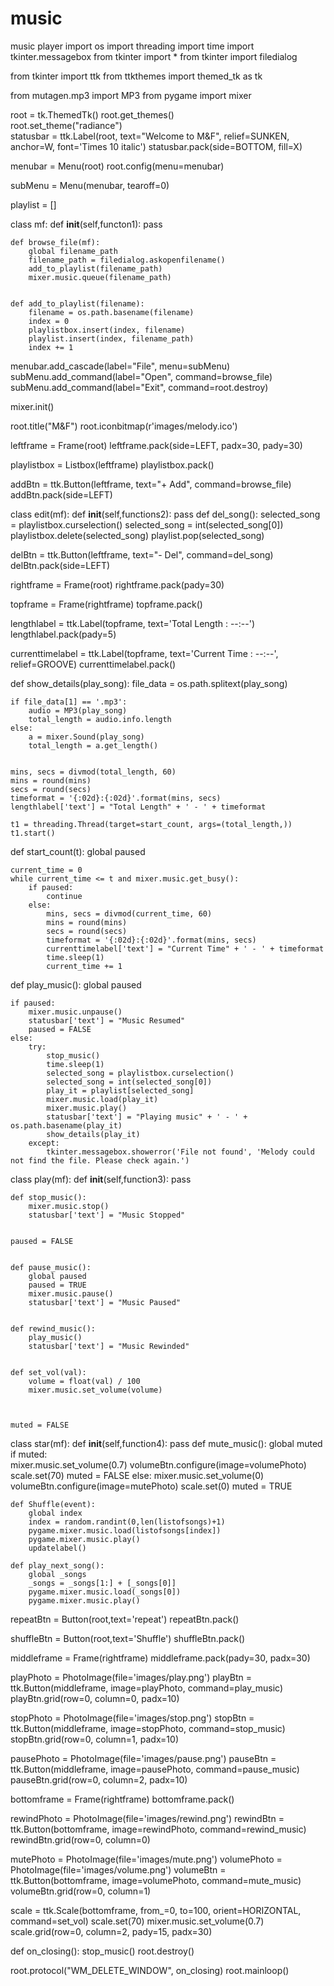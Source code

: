 # music
music player
import os
import threading
import time
import tkinter.messagebox
from tkinter import *
from tkinter import filedialog

from tkinter import ttk
from ttkthemes import themed_tk as tk

from mutagen.mp3 import MP3
from pygame import mixer

root = tk.ThemedTk()
root.get_themes()                 
root.set_theme("radiance")         
statusbar = ttk.Label(root, text="Welcome to M&F", relief=SUNKEN, anchor=W, font='Times 10 italic')
statusbar.pack(side=BOTTOM, fill=X)

menubar = Menu(root)
root.config(menu=menubar)

subMenu = Menu(menubar, tearoff=0)

playlist = []

class mf:
    def __init__(self,functon1):
        pass

    
    def browse_file(mf):
        global filename_path
        filename_path = filedialog.askopenfilename()
        add_to_playlist(filename_path)
        mixer.music.queue(filename_path)


    def add_to_playlist(filename):
        filename = os.path.basename(filename)
        index = 0
        playlistbox.insert(index, filename)
        playlist.insert(index, filename_path)
        index += 1


menubar.add_cascade(label="File", menu=subMenu)
subMenu.add_command(label="Open", command=browse_file)
subMenu.add_command(label="Exit", command=root.destroy)


mixer.init()  

root.title("M&F")
root.iconbitmap(r'images/melody.ico')

leftframe = Frame(root)
leftframe.pack(side=LEFT, padx=30, pady=30)

playlistbox = Listbox(leftframe)
playlistbox.pack()

addBtn = ttk.Button(leftframe, text="+ Add", command=browse_file)
addBtn.pack(side=LEFT)

class edit(mf):
    def __init__(self,functions2):
        pass
    def del_song():
        selected_song = playlistbox.curselection()
        selected_song = int(selected_song[0])
        playlistbox.delete(selected_song)
        playlist.pop(selected_song)


delBtn = ttk.Button(leftframe, text="- Del", command=del_song)
delBtn.pack(side=LEFT)

rightframe = Frame(root)
rightframe.pack(pady=30)

topframe = Frame(rightframe)
topframe.pack()

lengthlabel = ttk.Label(topframe, text='Total Length : --:--')
lengthlabel.pack(pady=5)

currenttimelabel = ttk.Label(topframe, text='Current Time : --:--', relief=GROOVE)
currenttimelabel.pack()


def show_details(play_song):
    file_data = os.path.splitext(play_song)

    if file_data[1] == '.mp3':
        audio = MP3(play_song)
        total_length = audio.info.length
    else:
        a = mixer.Sound(play_song)
        total_length = a.get_length()


    mins, secs = divmod(total_length, 60)
    mins = round(mins)
    secs = round(secs)
    timeformat = '{:02d}:{:02d}'.format(mins, secs)
    lengthlabel['text'] = "Total Length" + ' - ' + timeformat

    t1 = threading.Thread(target=start_count, args=(total_length,))
    t1.start()


def start_count(t):
    global paused
 
    current_time = 0
    while current_time <= t and mixer.music.get_busy():
        if paused:
            continue
        else:
            mins, secs = divmod(current_time, 60)
            mins = round(mins)
            secs = round(secs)
            timeformat = '{:02d}:{:02d}'.format(mins, secs)
            currenttimelabel['text'] = "Current Time" + ' - ' + timeformat
            time.sleep(1)
            current_time += 1


def play_music():
    global paused

    if paused:
        mixer.music.unpause()
        statusbar['text'] = "Music Resumed"
        paused = FALSE
    else:
        try:
            stop_music()
            time.sleep(1)
            selected_song = playlistbox.curselection()
            selected_song = int(selected_song[0])
            play_it = playlist[selected_song]
            mixer.music.load(play_it)
            mixer.music.play()
            statusbar['text'] = "Playing music" + ' - ' + os.path.basename(play_it)
            show_details(play_it)
        except:
            tkinter.messagebox.showerror('File not found', 'Melody could not find the file. Please check again.')

class play(mf):
    def __init__(self,function3):
        pass
    
    def stop_music():
        mixer.music.stop()
        statusbar['text'] = "Music Stopped"


    paused = FALSE


    def pause_music():
        global paused
        paused = TRUE
        mixer.music.pause()
        statusbar['text'] = "Music Paused"


    def rewind_music():
        play_music()
        statusbar['text'] = "Music Rewinded"


    def set_vol(val):
        volume = float(val) / 100
        mixer.music.set_volume(volume)



    muted = FALSE

class star(mf):
    def __init__(self,function4):
        pass
    def mute_music():
        global muted
        if muted:  
            mixer.music.set_volume(0.7)
            volumeBtn.configure(image=volumePhoto)
            scale.set(70)
            muted = FALSE
        else: 
            mixer.music.set_volume(0)
            volumeBtn.configure(image=mutePhoto)
            scale.set(0)
            muted = TRUE
        
    def Shuffle(event):
        global index
        index = random.randint(0,len(listofsongs)+1)
        pygame.mixer.music.load(listofsongs[index])
        pygame.mixer.music.play()
        updatelabel()

    def play_next_song():
        global _songs
        _songs = _songs[1:] + [_songs[0]] 
        pygame.mixer.music.load(_songs[0])
        pygame.mixer.music.play()
    
repeatBtn = Button(root,text='repeat')
repeatBtn.pack()    


shuffleBtn = Button(root,text='Shuffle')
shuffleBtn.pack()


middleframe = Frame(rightframe)
middleframe.pack(pady=30, padx=30)

playPhoto = PhotoImage(file='images/play.png')
playBtn = ttk.Button(middleframe, image=playPhoto, command=play_music)
playBtn.grid(row=0, column=0, padx=10)

stopPhoto = PhotoImage(file='images/stop.png')
stopBtn = ttk.Button(middleframe, image=stopPhoto, command=stop_music)
stopBtn.grid(row=0, column=1, padx=10)

pausePhoto = PhotoImage(file='images/pause.png')
pauseBtn = ttk.Button(middleframe, image=pausePhoto, command=pause_music)
pauseBtn.grid(row=0, column=2, padx=10)

bottomframe = Frame(rightframe)
bottomframe.pack()

rewindPhoto = PhotoImage(file='images/rewind.png')
rewindBtn = ttk.Button(bottomframe, image=rewindPhoto, command=rewind_music)
rewindBtn.grid(row=0, column=0)

mutePhoto = PhotoImage(file='images/mute.png')
volumePhoto = PhotoImage(file='images/volume.png')
volumeBtn = ttk.Button(bottomframe, image=volumePhoto, command=mute_music)
volumeBtn.grid(row=0, column=1)

scale = ttk.Scale(bottomframe, from_=0, to=100, orient=HORIZONTAL, command=set_vol)
scale.set(70) 
mixer.music.set_volume(0.7)
scale.grid(row=0, column=2, pady=15, padx=30)


def on_closing():
    stop_music()
    root.destroy()


root.protocol("WM_DELETE_WINDOW", on_closing)
root.mainloop()
